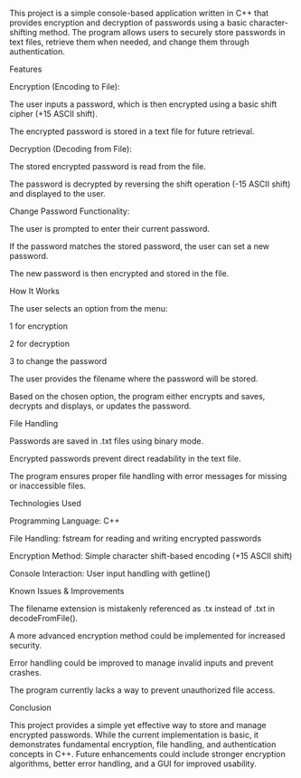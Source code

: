 This project is a simple console-based application written in C++ that provides encryption and decryption of passwords using a basic character-shifting method. The program allows users to securely store passwords in text files, retrieve them when needed, and change them through authentication.

Features

Encryption (Encoding to File):

The user inputs a password, which is then encrypted using a basic shift cipher (+15 ASCII shift).

The encrypted password is stored in a text file for future retrieval.

Decryption (Decoding from File):

The stored encrypted password is read from the file.

The password is decrypted by reversing the shift operation (-15 ASCII shift) and displayed to the user.

Change Password Functionality:

The user is prompted to enter their current password.

If the password matches the stored password, the user can set a new password.

The new password is then encrypted and stored in the file.

How It Works

The user selects an option from the menu:

1 for encryption

2 for decryption

3 to change the password

The user provides the filename where the password will be stored.

Based on the chosen option, the program either encrypts and saves, decrypts and displays, or updates the password.

File Handling

Passwords are saved in .txt files using binary mode.

Encrypted passwords prevent direct readability in the text file.

The program ensures proper file handling with error messages for missing or inaccessible files.

Technologies Used

Programming Language: C++

File Handling: fstream for reading and writing encrypted passwords

Encryption Method: Simple character shift-based encoding (+15 ASCII shift)

Console Interaction: User input handling with getline()

Known Issues & Improvements

The filename extension is mistakenly referenced as .tx instead of .txt in decodeFromFile().

A more advanced encryption method could be implemented for increased security.

Error handling could be improved to manage invalid inputs and prevent crashes.

The program currently lacks a way to prevent unauthorized file access.

Conclusion

This project provides a simple yet effective way to store and manage encrypted passwords. While the current implementation is basic, it demonstrates fundamental encryption, file handling, and authentication concepts in C++. Future enhancements could include stronger encryption algorithms, better error handling, and a GUI for improved usability.

